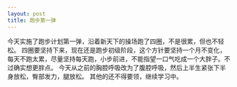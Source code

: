 ```yaml
---
layout: post
title: 跑步第一弹
---
```

今天实施了跑步计划第一弹，沿着新天下的操场跑了四圈，不是很累，但也不轻松。
四圈要坚持下来，现在还是跑步初级阶段，这个方针要坚持一个月不变化，每天不跑太累，尽量坚持每天跑，小步前进，不能指望一口气吃成一个大胖子。不过确实想更胖点。
今天从之前的胸腔呼吸改为了腹腔呼吸，然后上半生紧张下半身放松，臀部发力，腿放松。
其他的还不得要领，继续学习中。